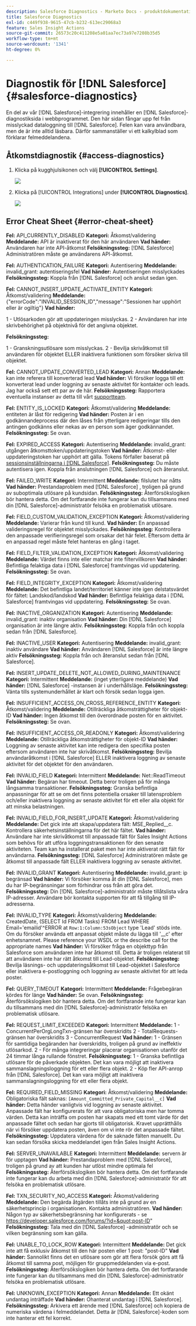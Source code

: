 ```yaml
---
description: Salesforce Diagnostics - Marketo Docs - produktdokumentation
title: Salesforce Diagnostics
exl-id: c449f938-9615-47cb-b232-613ec29068a3
feature: Sales Insight Actions
source-git-commit: 26573c20c411208e5a01aa7ec73a97e7208b35d5
workflow-type: tm+mt
source-wordcount: '1341'
ht-degree: 0%

---
```


# Diagnostik för [!DNL Salesforce] {#salesforce-diagnostics}

En del av vår [!DNL Salesforce]-integrering innehåller en [!DNL Salesforce]-diagnostiksida i webbprogrammet. Den här sidan fångar upp fel från misslyckad dataloggning till [!DNL Salesforce]. Felen kan vara användbara, men de är inte alltid läsbara. Därför sammanställer vi ett kalkylblad som förklarar felmeddelandena.

## Åtkomstdiagnostik {#access-diagnostics}

1. Klicka på kugghjulsikonen och välj **[!UICONTROL Settings]**.

   ![](assets/salesforce-diagnostics-1.png)

1. Klicka på [!UICONTROL Integrations] under **[!UICONTROL Diagnostics]**.

   ![](assets/salesforce-diagnostics-2.png)

## Error Cheat Sheet {#error-cheat-sheet}

**Fel:** API_CURRENTLY_DISABLED
**Kategori:** Åtkomst/validering
**Meddelande:** API är inaktiverat för den här användaren
**Vad händer:** Användaren har inte API-åtkomst
**Felsökningssteg:** [!DNL Salesforce] Administratören måste ge användarens API-åtkomst.

**Fel:** AUTHENTICATION_FAILURE
**Kategori:** Autentisering
**Meddelande:** invalid_grant: autentiseringsfel
**Vad händer:** Autentiseringen misslyckades
**Felsökningssteg:** Koppla från [!DNL Salesforce] och anslut sedan igen.

**Fel:** CANNOT_INSERT_UPDATE_ACTIVATE_ENTITY
**Kategori:** Åtkomst/validering
**Meddelande:** {&quot;errorCode&quot;:&quot;INVALID_SESSION_ID&quot;,&quot;message&quot;:&quot;Sessionen har upphört eller är ogiltig&quot;}
**Vad händer:**

1 - Utlösarkoden gör att uppdateringen misslyckas.
2 - Användaren har inte skrivbehörighet på objektnivå för det angivna objektet.

**Felsökningssteg:**

1 - Granskningsutlösare som misslyckas.
2 - Bevilja skrivåtkomst till användaren för objektet ELLER inaktivera funktionen som försöker skriva till objektet.

**Fel:** CANNOT_UPDATE_CONVERTED_LEAD
**Kategori:** Annan
**Meddelande:** kan inte referera till konverterad lead
**Vad händer:** Vi försöker logga till ett konverterat lead under loggning av senaste aktivitet för kontakter och leads. Jag har också sett ett par av de här.
**Felsökningssteg:** Rapportera eventuella instanser av detta till vårt [supportteam](https://nation.marketo.com/t5/Support/ct-p/Support).

**Fel:** ENTITY_IS_LOCKED
**Kategori:** Åtkomst/validering
**Meddelande:** entiteten är låst för redigering
**Vad händer:** Posten är i en godkännandeprocess där den låses från ytterligare redigeringar tills den antingen godkänns eller nekas av en person som äger godkännandet.
**Felsökningssteg:** Se ovan.

**Fel:** EXPIRED_ACCESS
**Kategori:** Autentisering
**Meddelande:** invalid_grant: utgången åtkomsttoken/uppdateringstoken
**Vad händer:** Åtkomst- eller uppdateringstoken har upphört att gälla. Tokens förfaller baserat på [sessionsinställningarna i [!DNL Salesforce]](https://salesforce.stackexchange.com/questions/10759/invalid-grant-expired-access-refresh-token-error-when-authenticating-access-via).
**Felsökningssteg:** Du måste autentisera igen. Koppla från anslutningen [!DNL Salesforce] och återanslut.

**Fel:** FAILED_WRITE
**Kategori:** Intermittent
**Meddelande:** filslutet har nåtts
**Vad händer:** Prestandaproblem med [!DNL Salesforce] , troligen på grund av suboptimala utlösare på kundsidan.
**Felsökningssteg:** Återförsökslogiken bör hantera detta. Om det fortfarande inte fungerar kan du tillsammans med din [!DNL Salesforce]-administratör felsöka en problematisk utlösare.

**Fel:** FIELD_CUSTOM_VALIDATION_EXCEPTION
**Kategori:** Åtkomst/validering
**Meddelande:** Varierar från kund till kund.
**Vad händer:** En anpassad valideringsregel för objektet misslyckades.
**Felsökningssteg:** Kontrollera den anpassade verifieringsregel som orsakar det här felet. Eftersom detta är en anpassad regel måste felet hanteras en gång i taget.

**Fel:** FIELD_FILTER_VALIDATION_EXCEPTION
**Kategori:** Åtkomst/validering
**Meddelande:** Värdet finns inte eller matchar inte filtervillkoren
**Vad händer:** Befintliga felaktiga data i [!DNL Salesforce] framtvingas vid uppdatering.
**Felsökningssteg:** Se ovan.

**Fel:** FIELD_INTEGRITY_EXCEPTION
**Kategori:** Åtkomst/validering
**Meddelande:** Det befintliga landet/territoriet känner inte igen delstatsvärdet för fältet: Landskod/landskod
**Vad händer:** Befintliga felaktiga data i [!DNL Salesforce] framtvingas vid uppdatering.
**Felsökningssteg:** Se ovan.

**Fel:** INACTIVE_ORGANIZATION
**Kategori:** Autentisering
**Meddelande:** invalid_grant: inaktiv organisation
**Vad händer:** Din [!DNL Salesforce] organisation är inte längre aktiv.
**Felsökningssteg:** Koppla från och koppla sedan från [!DNL Salesforce].

**Fel:** INACTIVE_USER
**Kategori:** Autentisering
**Meddelande:** invalid_grant: inaktiv användare
**Vad händer:** Användaren [!DNL Salesforce] är inte längre aktiv
**Felsökningssteg:** Koppla från och återanslut sedan från [!DNL Salesforce].

**Fel:** INSERT_UPDATE_DELETE_NOT_ALLOWED_DURING_MAINTENANCE
**Kategori:** Intermittent
**Meddelande:** (inget ytterligare meddelande)
**Vad händer:** [!DNL Salesforce] -instansen är i underhållsläge.
**Felsökningssteg:** Vänta tills systemunderhållet är klart och försök sedan logga igen.

**Fel:** INSUFFICIENT_ACCESS_ON_CROSS_REFERENCE_ENTITY
**Kategori:** Åtkomst/validering
**Meddelande:** Otillräckliga åtkomsträttigheter för objekt-ID
**Vad händer:** Ingen åtkomst till den överordnade posten för en aktivitet.
**Felsökningssteg:** Se ovan.

**Fel:** INSUFFICIENT_ACCESS_OR_READONLY
**Kategori:** Åtkomst/validering
**Meddelande:** Otillräckliga åtkomsträttigheter för objekt-ID
**Vad händer:** Loggning av senaste aktivitet kan inte redigera den specifika posten eftersom användaren inte har skrivåtkomst.
**Felsökningssteg:** Bevilja användaråtkomst i [!DNL Salesforce] ELLER inaktivera loggning av senaste aktivitet för det objektet för den användaren.

**Fel:** INVALID_FIELD
**Kategori:** Intermittent
**Meddelande:** Net::ReadTimeout
**Vad händer:** Begäran har timeout. Detta beror troligen på för många långsamma transaktioner.
**Felsökningssteg:** Granska befintliga anpassningar för att se om det finns potentiella orsaker till latensproblem och/eller inaktivera loggning av senaste aktivitet för ett eller alla objekt för att minska belastningen.

**Fel:** INVALID_FIELD_FOR_INSERT_UPDATE
**Kategori:** Åtkomst/validering
**Meddelande:** Det gick inte att skapa/uppdatera fält: MSE_Replied__c. Kontrollera säkerhetsinställningarna för det här fältet.
**Vad händer:** Användare har inte skrivåtkomst till anpassade fält för Sales Insight Actions som behövs för att utföra loggningstransaktionen för den senaste aktiviteten. Team kan ha installerat paket men har inte aktiverat rätt fält för användarna.
**Felsökningssteg:** [!DNL Salesforce] Administratören måste ge åtkomst till anpassade fält ELLER inaktivera loggning av senaste aktivitet.

**Fel:** INVALID_GRANT
**Kategori:** Autentisering
**Meddelande:** invalid_grant: ip begränsad
**Vad händer:** Vi försöker komma åt din [!DNL Salesforce], men du har IP-begränsningar som förhindrar oss från att göra det.
**Felsökningssteg:** Din [!DNL Salesforce]-administratör måste tillåtslista våra IP-adresser. Användare bör kontakta supporten för att få tillgång till IP-adresserna.

**Fel:** INVALID_TYPE
**Kategori:** Åtkomst/validering
**Meddelande:** CreatedDate, (SELECT Id FROM Tasks) FROM Lead WHERE Email=&#39;emailid&#39;^ERROR at `Row:1:Column:53sObject` type &#39;Lead&#39; stöds inte. Om du försöker använda ett anpassat objekt måste du lägga till &#39;__c&#39; efter enhetsnamnet. Please reference your WSDL or the describe call for the appropriate names
**Vad händer:** Vi försöker fråga en objekttyp från Salesforce som användaren inte har åtkomst till. Detta är troligen relaterat till att användaren inte har rätt åtkomst till Lead-objektet.
**Felsökningssteg:** Bevilja läsnings- och uppdateringsåtkomst till Lead-objektet i Salesforce eller inaktivera e-postloggning och loggning av senaste aktivitet för att leda poster.

**Fel:** QUERY_TIMEOUT
**Kategori:** Intermittent
**Meddelande:** Frågebegäran kördes för länge
**Vad händer:** Se ovan.
**Felsökningssteg:** Återförsökslogiken bör hantera detta. Om det fortfarande inte fungerar kan du tillsammans med din [!DNL Salesforce]-administratör felsöka en problematisk utlösare.

**Fel:** REQUEST_LIMIT_EXCEEDED
**Kategori:** Intermittent
**Meddelande:**
1 - ConcurrentPerOrgLongTxn-gränsen har överskridits
2 - TotalRequests-gränsen har överskridits
3 - ConcurrentRequest
**Vad händer:**
1 - Gränsen för samtidiga begäranden har överskridits, troligen på grund av ineffektiv utlösarkod.
2 - För många integreringar placerar organisationen utanför det 24 timmar långa rullande fönstret.
**Felsökningssteg:**
1 - Granska befintliga utlösare för de påverkade objekten. Det kan vara möjligt att inaktivera sammanslagningsloggning för ett eller flera objekt.
2 - Köp fler API-anrop från [!DNL Salesforce]. Det kan vara möjligt att inaktivera sammanslagningsloggning för ett eller flera objekt.

**Fel:** REQUIRED_FIELD_MISSING
**Kategori:** Åtkomst/validering
**Meddelande:** Obligatoriska fält saknas: `[Amount_Committed_Private_Capital__c]`
**Vad händer:** Detta händer vanligtvis vid loggning av senaste aktivitet. Anpassade fält har konfigurerats för att vara obligatoriska men har tomma värden. Detta kan inträffa om posten har skapats med ett tomt värde för det anpassade fältet och sedan har gjorts till obligatorisk. Kravet upprätthålls när vi försöker uppdatera posten, även om vi inte rör det anpassade fältet.
**Felsökningssteg:** Uppdatera värdena för de saknade fälten manuellt. Du kan sedan försöka skicka meddelandet igen från Sales Insight Actions.

**Fel:** SERVER_UNAVAILABLE
**Kategori:** Intermittent
**Meddelande:** servern är för upptagen
**Vad händer:** Prestandaproblem med [!DNL Salesforce], troligen på grund av att kunden har utlöst mindre optimala fel
**Felsökningssteg:** Återförsökslogiken bör hantera detta. Om det fortfarande inte fungerar kan du arbeta med din [!DNL Salesforce]-administratör för att felsöka en problematisk utlösare.

**Fel:** TXN_SECURITY_NO_ACCESS
**Kategori:** Åtkomst/validering
**Meddelande:** Den begärda åtgärden tillåts inte på grund av en säkerhetsprincip i organisationen. Kontakta administratören.
**Vad händer:** Någon typ av säkerhetsbegränsning har konfigurerats - se https://developer.salesforce.com/forums/?id=&quot;post-ID&quot;
**Felsökningssteg:** Tala med din [!DNL Salesforce] -administratör och se vilken begränsning som kan gälla.

**Fel:** UNABLE_TO_LOCK_ROW
**Kategori:** Intermittent
**Meddelande:** Det gick inte att få exklusiv åtkomst till den här posten eller 1 post: &quot;post-ID&quot;
**Vad händer:** Sannolikt finns det en utlösare som gör att flera försök görs att få åtkomst till samma post, möjligen för gruppmeddelanden via e-post.
**Felsökningssteg:** Återförsökslogiken bör hantera detta. Om det fortfarande inte fungerar kan du tillsammans med din [!DNL Salesforce]-administratör felsöka en problematisk utlösare.

**Fel:** UNKNOWN_EXCEPTION
**Kategori:** Annan
**Meddelande:** Ett okänt undantag inträffade
**Vad händer:** Ohanterat undantag i [!DNL Salesforce].
**Felsökningssteg:** Arkivera ett ärende med [!DNL Salesforce] och kopiera de numeriska värdena i felmeddelandet. Detta är [!DNL Salesforce]-koden som inte hanterar ett fel korrekt.
